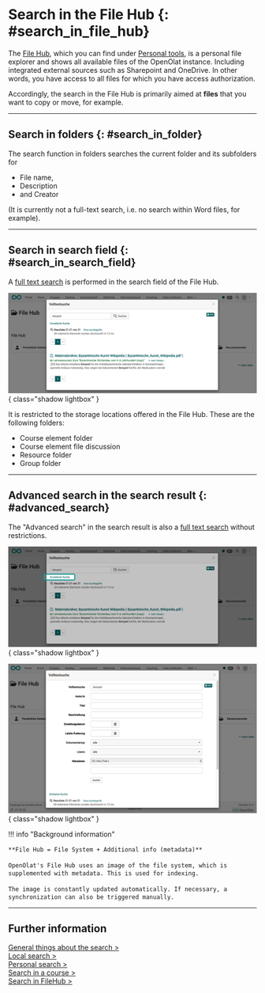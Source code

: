 # Search in the File Hub {: #search_in_file_hub}

The [File Hub](../personal_menu/File_Hub.md), which you can find under [Personal tools](../personal_menu/Personal_Tools.md), is a personal file explorer and shows all available files of the OpenOlat instance. Including integrated external sources such as Sharepoint and OneDrive. In other words, you have access to all files for which you have access authorization.

Accordingly, the search in the File Hub is primarily aimed at **files** that you want to copy or move, for example.

---

## Search in folders {: #search_in_folder}

The search function in folders searches the current folder and its subfolders for

* File name,
* Description
* and Creator

(It is currently not a full-text search, i.e. no search within Word files, for example).

---

## Search in search field {: #search_in_search_field}

A [full text search](Search_General.md#full_text_search) is performed in the search field of the File Hub.

![search_in_filehub_fulltext_v1_de.png](assets/search_in_filehub_fulltext_v1_de.png){ class="shadow lightbox" }

It is restricted to the storage locations offered in the File Hub. These are the following folders:

* Course element folder
* Course element file discussion
* Resource folder
* Group folder

---

## Advanced search in the search result {: #advanced_search}

The "Advanced search" in the search result is also a [full text search](Search_General.md#full_text_search) without restrictions.

![search_in_filehub_advanced_search1_v1_de.png](assets/search_in_filehub_advanced_search1_v1_de.png){ class="shadow lightbox" }

![search_in_filehub_advanced_search2_v1_de.png](assets/search_in_filehub_advanced_search2_v1_de.png){ class="shadow lightbox" }

!!! info "Background information"

    **File Hub = File System + Additional info (metadata)**

    OpenOlat's File Hub uses an image of the file system, which is supplemented with metadata. This is used for indexing.

    The image is constantly updated automatically. If necessary, a synchronization can also be triggered manually.



---


## Further information

[General things about the search >](Search_General.md)<br>
[Local search >](Search_Local.md)<br>
[Personal search >](Search_Person.md)<br>
[Search in a course >](Search_in_Course.md)<br>
[Search in FileHub >](Search_in_FileHub.md)<br>



